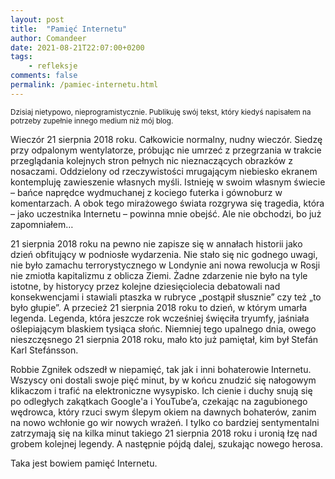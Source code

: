 ```yaml
---
layout: post
title:  "Pamięć Internetu"
author: Comandeer
date: 2021-08-21T22:07:00+0200
tags: 
    - refleksje
comments: false
permalink: /pamiec-internetu.html
---
```


<small>Dzisiaj nietypowo, nieprogramistycznie. Publikuję swój tekst, który kiedyś napisałem na potrzeby zupełnie innego medium niż mój blog.</small>

Wieczór 21 sierpnia 2018 roku. Całkowicie normalny, nudny wieczór. Siedzę przy odpalonym wentylatorze, próbując nie umrzeć z przegrzania w trakcie przeglądania kolejnych stron pełnych nic nieznaczących obrazków z nosaczami. Oddzielony od rzeczywistości mrugającym niebiesko ekranem kontempluję zawieszenie własnych myśli. Istnieję w swoim własnym świecie – bańce naprędce wydmuchanej z kociego futerka i gównoburz w komentarzach. A obok tego mirażowego świata rozgrywa się tragedia, która – jako uczestnika Internetu – powinna mnie obejść. Ale nie obchodzi, bo już zapomniałem…

21 sierpnia 2018 roku na pewno nie zapisze się w annałach historii jako dzień obfitujący w podniosłe wydarzenia. Nie stało się nic godnego uwagi, nie było zamachu terrorystycznego w Londynie ani nowa rewolucja w Rosji nie zmiotła kapitalizmu z oblicza Ziemi. Żadne zdarzenie nie było na tyle istotne, by historycy przez kolejne dziesięciolecia debatowali nad konsekwencjami i stawiali ptaszka w rubryce „postąpił słusznie” czy też „to było głupie”. A przecież 21 sierpnia 2018 roku to dzień, w którym umarła legenda. Legenda, która jeszcze rok wcześniej święciła tryumfy, jaśniała oślepiającym blaskiem tysiąca słońc. Niemniej tego upalnego dnia, owego nieszczęsnego 21 sierpnia 2018 roku, mało kto już pamiętał, kim był Stefán Karl Stefánsson.

Robbie Zgniłek odszedł w niepamięć, tak jak i inni bohaterowie Internetu. Wszyscy oni dostali swoje pięć minut, by w końcu znudzić się nałogowym klikaczom i trafić na elektroniczne wysypisko. Ich cienie i duchy snują się po odległych zakątkach Google'a i YouTube’a, czekając na zagubionego wędrowca, który rzuci swym ślepym okiem na dawnych bohaterów, zanim na nowo wchłonie go wir nowych wrażeń. I tylko co bardziej sentymentalni zatrzymają się na kilka minut takiego 21 sierpnia 2018 roku i uronią łzę nad grobem kolejnej legendy. A następnie pójdą dalej, szukając nowego herosa.

Taka jest bowiem pamięć Internetu.
